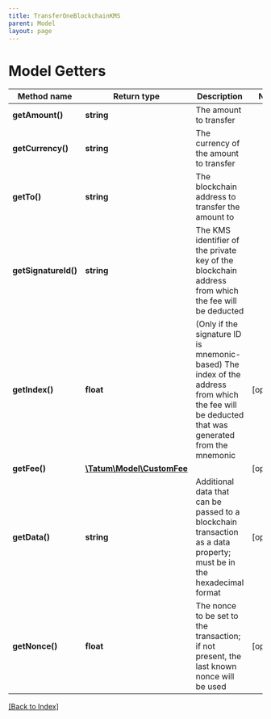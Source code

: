 ```yaml
---
title: TransferOneBlockchainKMS
parent: Model
layout: page
---
```


# Model Getters

Method name | Return type | Description | Notes
------------ | ------------- | ------------- | -------------
**getAmount()** | **string** | The amount to transfer |
**getCurrency()** | **string** | The currency of the amount to transfer |
**getTo()** | **string** | The blockchain address to transfer the amount to |
**getSignatureId()** | **string** | The KMS identifier of the private key of the blockchain address from which the fee will be deducted |
**getIndex()** | **float** | (Only if the signature ID is mnemonic-based) The index of the address from which the fee will be deducted that was generated from the mnemonic | [optional]
**getFee()** | [**\Tatum\Model\CustomFee**](CustomFee.md) |  | [optional]
**getData()** | **string** | Additional data that can be passed to a blockchain transaction as a data property; must be in the hexadecimal format | [optional]
**getNonce()** | **float** | The nonce to be set to the transaction; if not present, the last known nonce will be used | [optional]

[[Back to Index]](../index.md)
